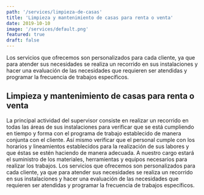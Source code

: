 ```yaml
---
path: '/services/limpieza-de-casas'
title: 'Limpieza y mantenimiento de casas para renta o venta'
date: 2019-10-10
image: '/services/default.png'
featured: true
draft: false
---
```

Los servicios que ofrecemos son personalizados para cada cliente, ya que para atender sus necesidades se realiza un recorrido en sus instalaciones y hacer una  evaluación de las necesidades que requieren ser atendidas y programar la frecuencia de trabajos específicos.

## Limpieza y mantenimiento de casas para renta o venta
La principal  actividad del supervisor  consiste en realizar un recorrido en todas las áreas de sus instalaciones para verificar que se está  cumpliendo en tiempo y forma con el  programa de trabajo establecido de manera conjunta con el cliente.
Así mismo verificar que el personal cumple  con los horarios y lineamientos establecidos para la realización de sus labores y que éstas se estén haciendo  de manera adecuada.
A nuestro cargo estará el suministro de los materiales, herramientas y equipos necesarios para realizar los trabajos.
Los servicios que ofrecemos son personalizados para cada cliente, ya que para atender sus necesidades se realiza un recorrido en sus instalaciones y hacer una  evaluación de las necesidades que requieren ser atendidas y programar la frecuencia de trabajos específicos.
